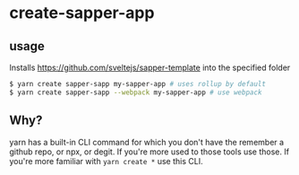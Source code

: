 # create-sapper-app

## usage

Installs https://github.com/sveltejs/sapper-template into the specified folder

```bash
$ yarn create sapper-sapp my-sapper-app # uses rollup by default
$ yarn create sapper-sapp --webpack my-sapper-app # use webpack
```

## Why?

yarn has a built-in CLI command for which you don't have the remember a github repo,
or npx, or degit. If you're more used to those tools use those. If you're more familiar
with `yarn create *` use this CLI.
